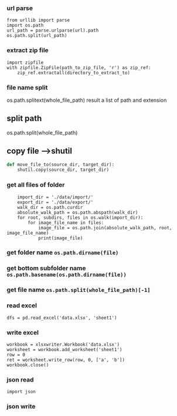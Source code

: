
### url parse
```
from urllib import parse
import os.path
url_path = parse.urlparse(url).path
os.path.split(url_path)
```

### extract zip file
```
import zipfile
with zipfile.ZipFile(path_to_zip_file, 'r') as zip_ref:
    zip_ref.extractall(directory_to_extract_to)
```

### file name split
os.path.splitext(whole_file_path) result a list of path and extension

## split path
os.path.split(whole_file_path)

## copy file -->shutil
```python
def move_file_to(source_dir, target_dir):
    shutil.copy(source_dir, target_dir)
```

### get all files of folder
```
    import_dir = './data/import/'
    export_dir = './data/export/'
    walk_dir = os.path.curdir
    absolute_walk_path = os.path.abspath(walk_dir)
    for root, subdirs, files in os.walk(import_dir):
        for image_file_name in files:
            image_file = os.path.join(absolute_walk_path, root, image_file_name)
            print(image_file)
``` 

### get folder name `os.path.dirname(file)`

### get bottom subfolder name `os.path.basename(os.path.dirname(file))`

### get file name `os.path.split(whole_file_path)[-1]`

### read excel
```
dfs = pd.read_excel('data.xlsx', 'sheet1')
```

### write excel
```
workbook = xlsxwriter.Workbook('data.xlsx')
worksheet = workbook.add_worksheet('sheet1')
row = 0
ret = worksheet.write_row(row, 0, ['a', 'b'])
workbook.close()
```

### json read
```
import json

```


### json write
